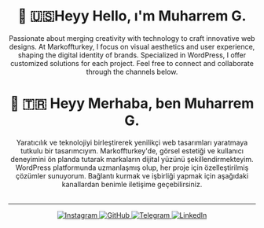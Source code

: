 #  <div align="center">👋 🇺🇸Heyy Hello, ı'm Muharrem G.</div>

<div align="center">Passionate about merging creativity with technology to craft innovative web designs. At Markoffturkey, I focus on visual aesthetics and user experience, shaping the digital identity of brands. Specialized in WordPress, I offer customized solutions for each project. Feel free to connect and collaborate through the channels below.</div>



# <div align="center">👋 🇹🇷 Heyy Merhaba, ben Muharrem G.</div>

<div align="center">
Yaratıcılık ve teknolojiyi birleştirerek yenilikçi web tasarımları yaratmaya tutkulu bir tasarımcıyım. Markoffturkey'de, görsel estetiği ve kullanıcı deneyimini ön planda tutarak markaların dijital yüzünü şekillendirmekteyim. WordPress platformunda uzmanlaşmış olup, her proje için özelleştirilmiş çözümler sunuyorum. Bağlantı kurmak ve işbirliği yapmak için aşağıdaki kanallardan benimle iletişime geçebilirsiniz.</div>

<br>
<hr>

<div align="center">
  <a href="https://www.instagram.com/heymuharrem">
    <img src="https://shields.io/badge/-Instagram-E4405F?style=flat&logo=Instagram&logoColor=white" alt="Instagram"/>
  </a>
  <a href="https://github.com/heymuharrem">
    <img src="https://shields.io/badge/-GitHub-181717?style=flat&logo=GitHub&logoColor=white" alt="GitHub"/>
  </a>
  <a href="https://t.me/heymuharrem">
    <img src="https://shields.io/badge/-Telegram-2CA5E0?style=flat&logo=Telegram&logoColor=white" alt="Telegram"/>
  </a>
  <a href="https://www.linkedin.com/in/gultekinm/">
    <img src="https://shields.io/badge/-LinkedIn-0077B5?style=flat&logo=LinkedIn&logoColor=white" alt="LinkedIn"/>
  </a>
</div>



